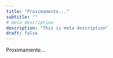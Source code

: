 ```yaml
---
title: "Proximamente..."
subtitle: ""
# meta description
description: "This is meta description"
draft: false
---
```


Proximamente...